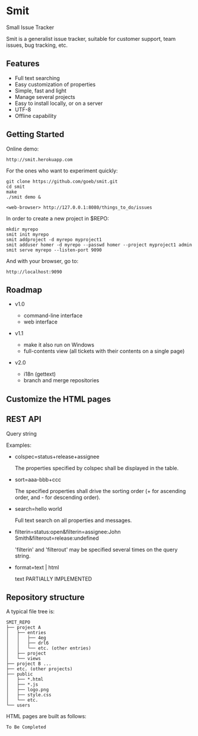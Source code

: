 Smit
====

Small Issue Tracker

Smit is a generalist issue tracker, suitable for customer support, team issues, bug tracking, etc.


Features
--------

- Full text searching
- Easy customization of properties
- Simple, fast and light
- Manage several projects
- Easy to install locally, or on a server
- UTF-8
- Offline capability


Getting Started
---------------
    
Online demo:

    http://smit.herokuapp.com

    
For the ones who want to experiment quickly:

    git clone https://github.com/goeb/smit.git
    cd smit
    make
    ./smit demo &

    <web-browser> http://127.0.0.1:8080/things_to_do/issues


In order to create a new project in $REPO:
    
    mkdir myrepo
    smit init myrepo
    smit addproject -d myrepo myproject1  
    smit adduser homer -d myrepo --passwd homer --project myproject1 admin
    smit serve myrepo --listen-port 9090

And with your browser, go to:

    http://localhost:9090

    

Roadmap
---

- v1.0
  - command-line interface
  - web interface

- v1.1
  - make it also run on Windows
  - full-contents view (all tickets with their contents on a single page)

- v2.0
  - i18n (gettext)
  - branch and merge repositories


Customize the HTML pages
------------------------



REST API
--------

Query string

Examples:
    
- colspec=status+release+assignee

    The properties specified by colspec shall be displayed in the table.

- sort=aaa-bbb+ccc

    The specified properties shall drive the sorting order (+ for ascending order, and - for descending order).

- search=hello world

    Full text search on all properties and messages.

- filterin=status:open&filterin=assignee:John Smith&filterout=release:undefined

    'filterin' and 'filterout' may be specified several times on the query string.

- format=text | html

    text PARTIALLY IMPLEMENTED


Repository structure
--------------------

A typical file tree is:

    SMIT_REPO
    ├── project A
    │   ├── entries
    │   │   ├── 4eg
    │   │   ├── drl6
    │   │   └── etc. (other entries)
    │   ├── project
    │   └── views
    ├── project B ...
    ├── etc. (other projects)
    ├── public
    │   ├── *.html
    │   ├── *.js
    │   ├── logo.png
    │   ├── style.css
    │   └── etc.
    └── users


HTML pages are built as follows:

    To Be Completed

